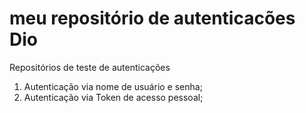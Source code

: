 # meu repositório de autenticacões Dio
Repositórios de teste de autenticações 
1. Autenticação via nome de usuário e senha;
2. Autenticação via Token de acesso pessoal;
